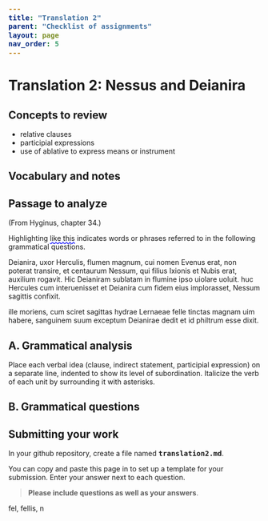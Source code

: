 ```yaml
---
title: "Translation 2"
parent: "Checklist of assignments"
layout: page
nav_order: 5
---
```


# Translation 2: Nessus and Deianira


## Concepts to review 

- relative clauses
- participial expressions
- use of ablative to express means or instrument


## Vocabulary and notes



## Passage to analyze

(From Hyginus, chapter 34.)

Highlighting <span class='query'>like this</span> indicates words or phrases referred to in the following grammatical questions.

Deianira, uxor Herculis, flumen magnum, cui nomen Evenus erat, non poterat transire, et centaurum Nessum, qui filius Ixionis et Nubis erat, auxilium rogavit.  Hic Deianiram sublatam in flumine ipso uiolare uoluit. huc Hercules cum interuenisset et Deianira cum fidem eius implorasset, Nessum sagittis confixit.

ille moriens, cum sciret sagittas hydrae Lernaeae felle tinctas magnam uim habere, sanguinem suum exceptum Deianirae dedit et id philtrum esse dixit.


## A. Grammatical analysis

Place each verbal idea (clause, indirect statement, participial expression) on a separate line, indented to show its level of subordination.  Italicize the verb of each unit by surrounding it with asterisks.



## B. Grammatical questions



## Submitting your work



In your github repository, create a file named `translation2.md`.

You can copy and paste this page in to set up a template for your submission.  Enter your answer next to each question.

> **Please include questions as well as your answers**. 


fel, fellis, n


<style>
code {
  font-size: 100%;
  font-weight:  bold;
}

.query {
  text-decoration-line: underline;
  text-decoration-style: wavy;
  text-decoration-color: blue;
}
</style>
<link rel="stylesheet" type="text/css" href="../../css/introlatin.css">
